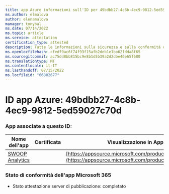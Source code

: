 ```yaml
---
title: app Azure informazioni sull'ID per 49bdbb27-4c8b-4ec9-9812-5ed59027c70d
ms.author: elmalova
author: elenamalova
manager: tonybal
ms.date: 07/14/2022
ms.topic: article
ms.service: attestation
certification_type: attested
description: Tutte le informazioni sulla sicurezza e sulla conformità disponibili per 49bdbb27-4c8b-4ec9-9812-5ed59027c70d.
ms.openlocfilehash: cfedf9ac6f74f93f15afb2deb1e1ba62fdda8f65
ms.sourcegitcommit: ac75dd8bb815bc9e8b1d5b39a2d2dbe46e65f680
ms.translationtype: MT
ms.contentlocale: it-IT
ms.lasthandoff: 07/15/2022
ms.locfileid: "66802677"
---
```

# <a name="azure-app-id-49bdbb27-4c8b-4ec9-9812-5ed59027c70d"></a>ID app Azure: 49bdbb27-4c8b-4ec9-9812-5ed59027c70d


### <a name="apps-associated-with-this-id"></a>App associate a questo ID:
| **Nome dell'app** | **Certificata** | **Visualizzazione in AppSource** |
|--------------|---------------|-----------------------|
| [SWOOP Analytics](../forward/WA200000877.md) |  | [https://appsource.microsoft.com/product/office/WA200000877](https://appsource.microsoft.com/product/office/WA200000877) |

### <a name="microsoft-365-app-compliance-status"></a>Stato di conformità dell'app Microsoft 365
- Stato attestazione server di pubblicazione: completato
